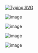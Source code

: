 [![Typing SVG](https://readme-typing-svg.demolab.com?font=Fira+Code&pause=1000&color=0FF74B&width=435&lines=Parallel+Programming+Using+OMP)](https://git.io/typing-svg)


![image](https://user-images.githubusercontent.com/91962461/197322247-fb5a0f69-0082-4948-91d0-734925d386e8.png)

![image](https://user-images.githubusercontent.com/91962461/197322255-6b5e2432-3bc2-4e81-8d5a-46c0395d0bfb.png)

![image](https://user-images.githubusercontent.com/91962461/197322259-26d7c5d4-7bdf-484e-8f2f-31e01d63fdd3.png)

![image](https://user-images.githubusercontent.com/91962461/197322266-ae9901bd-cd0a-45a1-a869-eecc141b3d62.png)

